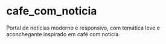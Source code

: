 # cafe_com_noticia
Portal de notícias moderno e responsivo, com temática leve e aconchegante inspirado em café com noticia. 
